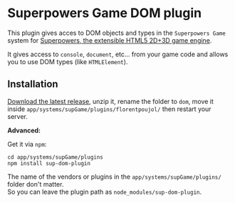 # Superpowers Game DOM plugin

This plugin gives acces to DOM objects and types in the `Superpowers Game` system for [Superpowers, the extensible HTML5 2D+3D game engine](http://superpowers-html5.com).

It gives access to `console`, `document`, etc... from your game code and allows you to use DOM types (like `HTMLElement`).

## Installation

[Download the latest release](https://github.com/florentpoujol/superpowers-dom-plugin/releases), unzip it, rename the folder to `dom`, move it inside `app/systems/supGame/plugins/florentpoujol/` then restart your server.

__Advanced:__

Get it via `npm`:

    cd app/systems/supGame/plugins
    npm install sup-dom-plugin

The name of the vendors or plugins in the `app/systems/supGame/plugins/` folder don't matter.  
So you can leave the plugin path as `node_modules/sup-dom-plugin`.
